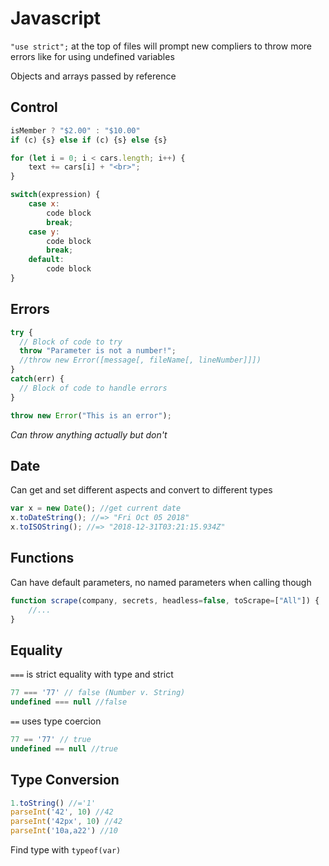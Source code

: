 # Javascript

`"use strict";` at the top of files will prompt new compliers to throw more errors like for using undefined variables

Objects and arrays passed by reference

## Control

```js
isMember ? "$2.00" : "$10.00"
if (c) {s} else if (c) {s} else {s}
```

```js
for (let i = 0; i < cars.length; i++) { 
    text += cars[i] + "<br>";
}

switch(expression) {
    case x:
        code block
        break;
    case y:
        code block
        break;
    default:
        code block
}
```

## Errors

```javascript
try {
  // Block of code to try
  throw "Parameter is not a number!";
  //throw new Error([message[, fileName[, lineNumber]]])
}
catch(err) {
  // Block of code to handle errors
}
```

```js
throw new Error("This is an error");
```

*Can throw anything actually but don't*

## Date

Can get and set different aspects and convert to different types

```js
var x = new Date(); //get current date
x.toDateString(); //=> "Fri Oct 05 2018"
x.toISOString(); //=> "2018-12-31T03:21:15.934Z"
```

## Functions

Can have default parameters, no named parameters when calling though

```js
function scrape(company, secrets, headless=false, toScrape=["All"]) {
	//...
}
```

## Equality

`===` is strict equality with type and strict

```javascript
77 === '77' // false (Number v. String)
undefined === null //false
```

`==`  uses type coercion 

```javascript
77 == '77' // true
undefined == null //true
```

## Type Conversion

```js
1.toString() //='1'
parseInt('42', 10) //42
parseInt('42px', 10) //42
parseInt('10a,a22') //10
```

Find type with `typeof(var)`
